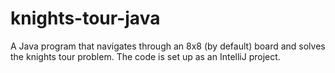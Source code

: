 # knights-tour-java
A Java program that navigates through an 8x8 (by default) board and solves the knights tour problem.
The code is set up as an IntelliJ project.
